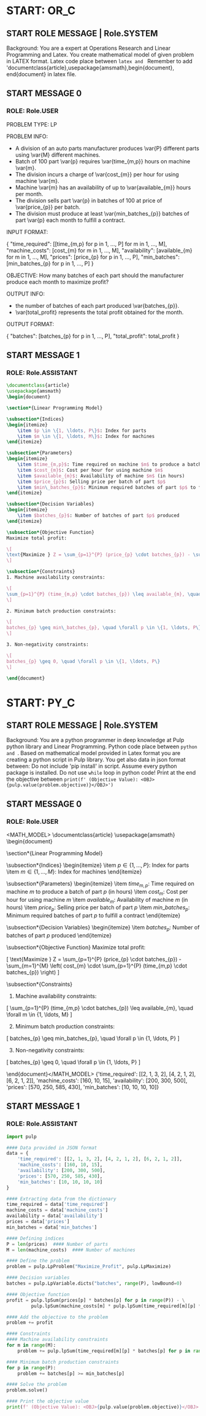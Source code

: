 # START: OR_C 
## START ROLE MESSAGE | Role.SYSTEM 
Background: You are a expert at Operations Research and Linear Programming and Latex. You create mathematical model of given problem in LATEX format. Latex code place between ```latex and ``` Remember to add 'documentclass{article},usepackage{amsmath},begin{document}, end{document} in latex file. 
## START MESSAGE 0 
### ROLE: Role.USER
<DESCRIPTION>
PROBLEM TYPE: LP

PROBLEM INFO:

- A division of an auto parts manufacturer produces \var{P} different parts using \var{M} different machines.
- Batch of 100 part \var{p} requires \var{time_{m,p}} hours on machine \var{m}.
- The division incurs a charge of \var{cost_{m}} per hour for using machine \var{m}.
- Machine \var{m} has an availability of up to \var{available_{m}} hours per month.
- The division sells part \var{p} in batches of 100 at price of \var{price_{p}} per batch.
- The division must produce at least \var{min_batches_{p}} batches of part \var{p} each month to fulfill a contract.

INPUT FORMAT: 

{
    "time_required": [[time_{m,p} for p in 1, ..., P] for m in 1, ..., M],
    "machine_costs": [cost_{m} for m in 1, ..., M],
    "availability": [available_{m} for m in 1, ..., M],
    "prices": [price_{p} for p in 1, ..., P],
    "min_batches": [min_batches_{p} for p in 1, ..., P]
}

OBJECTIVE: How many batches of each part should the manufacturer produce each month to maximize profit?

OUTPUT INFO:

- the number of batches of each part produced \var{batches_{p}}.
- \var{total_profit} represents the total profit obtained for the month.

OUTPUT FORMAT:

{
    "batches": [batches_{p} for p in 1, ..., P],
    "total_profit": total_profit
}
</DESCRIPTION>


## START MESSAGE 1 
### ROLE: Role.ASSISTANT
```latex
\documentclass{article}
\usepackage{amsmath}
\begin{document}

\section*{Linear Programming Model}

\subsection*{Indices}
\begin{itemize}
    \item $p \in \{1, \ldots, P\}$: Index for parts
    \item $m \in \{1, \ldots, M\}$: Index for machines
\end{itemize}

\subsection*{Parameters}
\begin{itemize}
    \item $time_{m,p}$: Time required on machine $m$ to produce a batch of part $p$ (in hours)
    \item $cost_{m}$: Cost per hour for using machine $m$
    \item $available_{m}$: Availability of machine $m$ (in hours)
    \item $price_{p}$: Selling price per batch of part $p$
    \item $min\_batches_{p}$: Minimum required batches of part $p$ to fulfill a contract
\end{itemize}

\subsection*{Decision Variables}
\begin{itemize}
    \item $batches_{p}$: Number of batches of part $p$ produced
\end{itemize}

\subsection*{Objective Function}
Maximize total profit:

\[
\text{Maximize } Z = \sum_{p=1}^{P} (price_{p} \cdot batches_{p}) - \sum_{m=1}^{M} \left( cost_{m} \cdot \sum_{p=1}^{P} (time_{m,p} \cdot batches_{p}) \right)
\]

\subsection*{Constraints}
1. Machine availability constraints:

\[
\sum_{p=1}^{P} (time_{m,p} \cdot batches_{p}) \leq available_{m}, \quad \forall m \in \{1, \ldots, M\}
\]

2. Minimum batch production constraints:

\[
batches_{p} \geq min\_batches_{p}, \quad \forall p \in \{1, \ldots, P\}
\]

3. Non-negativity constraints:

\[
batches_{p} \geq 0, \quad \forall p \in \{1, \ldots, P\}
\]

\end{document}
```

# START: PY_C 
## START ROLE MESSAGE | Role.SYSTEM 
Background: You are a python programmer in deep knowledge at Pulp python library and Linear Programming. Python code place between ```python and ```. Based on mathematical model provided in Latex format you are creating a python script in Pulp library. You get also data in json format between: <DATA></DATA> Do not include 'pip install' in script. Assume every python package is installed. Do not use `while` loop in python code! Print at the end the objective between <OBJ></OBJ> `print(f' (Objective Value): <OBJ>{pulp.value(problem.objective)}</OBJ>')` 
## START MESSAGE 0 
### ROLE: Role.USER
<MATH_MODEL>
\documentclass{article}
\usepackage{amsmath}
\begin{document}

\section*{Linear Programming Model}

\subsection*{Indices}
\begin{itemize}
    \item $p \in \{1, \ldots, P\}$: Index for parts
    \item $m \in \{1, \ldots, M\}$: Index for machines
\end{itemize}

\subsection*{Parameters}
\begin{itemize}
    \item $time_{m,p}$: Time required on machine $m$ to produce a batch of part $p$ (in hours)
    \item $cost_{m}$: Cost per hour for using machine $m$
    \item $available_{m}$: Availability of machine $m$ (in hours)
    \item $price_{p}$: Selling price per batch of part $p$
    \item $min\_batches_{p}$: Minimum required batches of part $p$ to fulfill a contract
\end{itemize}

\subsection*{Decision Variables}
\begin{itemize}
    \item $batches_{p}$: Number of batches of part $p$ produced
\end{itemize}

\subsection*{Objective Function}
Maximize total profit:

\[
\text{Maximize } Z = \sum_{p=1}^{P} (price_{p} \cdot batches_{p}) - \sum_{m=1}^{M} \left( cost_{m} \cdot \sum_{p=1}^{P} (time_{m,p} \cdot batches_{p}) \right)
\]

\subsection*{Constraints}
1. Machine availability constraints:

\[
\sum_{p=1}^{P} (time_{m,p} \cdot batches_{p}) \leq available_{m}, \quad \forall m \in \{1, \ldots, M\}
\]

2. Minimum batch production constraints:

\[
batches_{p} \geq min\_batches_{p}, \quad \forall p \in \{1, \ldots, P\}
\]

3. Non-negativity constraints:

\[
batches_{p} \geq 0, \quad \forall p \in \{1, \ldots, P\}
\]

\end{document}</MATH_MODEL>
<DATA>
{'time_required': [[2, 1, 3, 2], [4, 2, 1, 2], [6, 2, 1, 2]], 'machine_costs': [160, 10, 15], 'availability': [200, 300, 500], 'prices': [570, 250, 585, 430], 'min_batches': [10, 10, 10, 10]}</DATA>


## START MESSAGE 1 
### ROLE: Role.ASSISTANT
```python
import pulp

#### Data provided in JSON format
data = {
    'time_required': [[2, 1, 3, 2], [4, 2, 1, 2], [6, 2, 1, 2]], 
    'machine_costs': [160, 10, 15], 
    'availability': [200, 300, 500], 
    'prices': [570, 250, 585, 430], 
    'min_batches': [10, 10, 10, 10]
}

#### Extracting data from the dictionary
time_required = data['time_required']
machine_costs = data['machine_costs']
availability = data['availability']
prices = data['prices']
min_batches = data['min_batches']

#### Defining indices
P = len(prices)  #### Number of parts
M = len(machine_costs)  #### Number of machines

#### Define the problem
problem = pulp.LpProblem("Maximize_Profit", pulp.LpMaximize)

#### Decision variables
batches = pulp.LpVariable.dicts("batches", range(P), lowBound=0)

#### Objective function
profit = pulp.lpSum(prices[p] * batches[p] for p in range(P)) - \
         pulp.lpSum(machine_costs[m] * pulp.lpSum(time_required[m][p] * batches[p] for p in range(P)) for m in range(M))

#### Add the objective to the problem
problem += profit

#### Constraints
#### Machine availability constraints
for m in range(M):
    problem += pulp.lpSum(time_required[m][p] * batches[p] for p in range(P)) <= availability[m]

#### Minimum batch production constraints
for p in range(P):
    problem += batches[p] >= min_batches[p]

#### Solve the problem
problem.solve()

#### Print the objective value
print(f' (Objective Value): <OBJ>{pulp.value(problem.objective)}</OBJ>')
```

